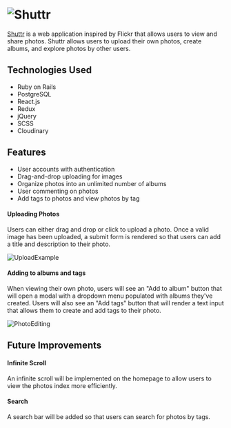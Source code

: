 # ![Shuttr](http://res.cloudinary.com/shuttr/image/upload/v1506723405/shuttr_logo_grey_sywlf7.png)

[Shuttr](http://shuttr.katrinalui.com) is a web application inspired by Flickr that allows users to view and share photos. Shuttr allows users to upload their own photos, create albums, and explore photos by other users.

## Technologies Used

+ Ruby on Rails
+ PostgreSQL
+ React.js
+ Redux
+ jQuery
+ SCSS
+ Cloudinary

## Features

+ User accounts with authentication
+ Drag-and-drop uploading for images
+ Organize photos into an unlimited number of albums
+ User commenting on photos
+ Add tags to photos and view photos by tag

#### Uploading Photos

Users can either drag and drop or click to upload a photo. Once a valid image has been uploaded, a submit form is rendered so that users can add a title and description to their photo.

![UploadExample](http://res.cloudinary.com/shuttr/image/upload/v1506724367/uploadscreencast-min_foujja.gif)

#### Adding to albums and tags

When viewing their own photo, users will see an "Add to album" button that will open a modal with a dropdown menu populated with albums they've created. Users will also see an "Add tags" button that will render a text input that allows them to create and add tags to their photo.

![PhotoEditing](http://res.cloudinary.com/shuttr/image/upload/v1506726163/photo-update-min_ufmccf.gif)


## Future Improvements

#### Infinite Scroll
An infinite scroll will be implemented on the homepage to allow users to view the photos index more efficiently.

#### Search
A search bar will be added so that users can search for photos by tags.
